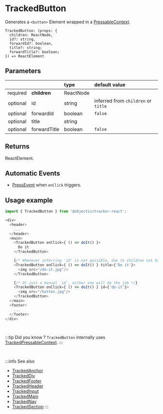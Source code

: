 # TrackedButton

Generates a `<button>` Element wrapped in a [PressableContext](/taxonomy/reference/location-contexts/PressableContext.md).

```tsx
TrackedButton: (props: {
  children: ReactNode,
  id?: string,
  forwardId?: boolean,
  title?: string;
  forwardTitle?: boolean;
}) => ReactElement
```

## Parameters
|          |              | type      | default value                       |
|:--------:|:-------------|:----------|:------------------------------------|
| required | **children** | ReactNode |                                     |
| optional | id           | string    | inferred from `children` or `title` |
| optional | forwardId    | boolean   | `false`                             |
| optional | title        | string    |                                     |
| optional | forwardTitle | boolean   | `false`                             |

## Returns
ReactElement.

## Automatic Events
- [PressEvent](/taxonomy/reference/events/PressEvent.md) when `onClick` triggers.

## Usage example

```typescript jsx
import { TrackedButton } from '@objectiv/tracker-react';
```

```typescript jsx
<div>
  <header>
    ...
  </header>
  <main>
    <TrackedButton onClick={ () => doIt() }>
      Do it
    </TrackedButton>

    {/* Whenever inferring 'id' is not possible, due to children not having any text, a `title` can be specified */}
    <TrackedButton onClick={ () => doIt() } title={'Do it'}>
      <img src="/do-it.jpg"/>
    </TrackedButton>

    {/* Or just a manual `id`, either one will do the job */}
    <TrackedButton onClick={ () => doIt() } id={'do-it'}>
      <img src="/button.jpg"/>
    </TrackedButton>
  </main>
  <footer>
    ...
  </footer>
</div>
```

<br />

:::tip Did you know ?
`TrackedButton` internally uses [TrackedPressableContext](/tracking/react/api-reference/trackedContexts/TrackedPressableContext.md).
:::

<br />

:::info See also
- [TrackedAnchor](/tracking/react/api-reference/trackedElements/TrackedAnchor.md)
- [TrackedDiv](/tracking/react/api-reference/trackedElements/TrackedDiv.md)
- [TrackedFooter](/tracking/react/api-reference/trackedElements/TrackedFooter.md)
- [TrackedHeader](/tracking/react/api-reference/trackedElements/TrackedHeader.md)
- [TrackedInput](/tracking/react/api-reference/trackedElements/TrackedInput.md)
- [TrackedMain](/tracking/react/api-reference/trackedElements/TrackedMain.md)
- [TrackedNav](/tracking/react/api-reference/trackedElements/TrackedNav.md)
- [TrackedSection](/tracking/react/api-reference/trackedElements/TrackedSection.md)
:::
